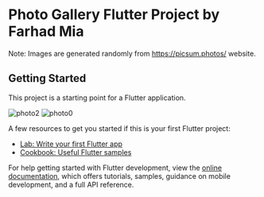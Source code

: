 # Photo Gallery Flutter Project by Farhad Mia

Note: Images are generated randomly from https://picsum.photos/ website.

## Getting Started

This project is a starting point for a Flutter application.

![photo2](https://github.com/farhadcse7/farhadostad/assets/48383136/260a07ee-d5be-4d7d-b386-5e3f1d76454d)
![photo0](https://github.com/farhadcse7/farhadostad/assets/48383136/32612a33-e820-4f48-a629-b28f64a30d84)

A few resources to get you started if this is your first Flutter project:

- [Lab: Write your first Flutter app](https://docs.flutter.dev/get-started/codelab)
- [Cookbook: Useful Flutter samples](https://docs.flutter.dev/cookbook)

For help getting started with Flutter development, view the
[online documentation](https://docs.flutter.dev/), which offers tutorials,
samples, guidance on mobile development, and a full API reference.
